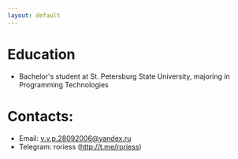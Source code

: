 ```yaml
---
layout: default
---
```


# Education
- Bachelor's student at St. Petersburg State University, majoring in Programming Technologies

# Contacts:
- Email: v.v.p.28092006@yandex.ru
- Telegram: roriess (http://t.me/roriess)
